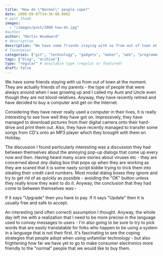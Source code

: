 ```yaml
---
title: "How do \"Normal\" people cope?"
date: 2006-09-07T14:36:08.000Z
# post thumb
images:
  - "/images/post/2006-how-do.jpg"
#author
author: "Martin Woodward"
# description
description: "We have some friends staying with us from out of town at the moment."
# Taxonomies
categories: ["git", "technology", "gadgets", "maker", "web", "programming"]
tags: ["blog", "archive"]
type: "regular" # available type (regular or featured)
draft: false
---
```

We have some friends staying with us from out of town at the moment.  They are actually friends of my parents - the type of people that were always around when I was growing up and I called my Aunt and Uncle even though they are not blood-relatives.  Anyway, they have recently retired and have decided to buy a computer and get on the Internet. 

Considering they have never really used a computer in their lives, it is really interesting to see how well they have got on.  Impressively, they have managed to download pictures from their digital camera onto their hard-drive and print them out.  Also, they have recently managed to transfer some songs from CD's onto an MP3 player which they brought with them on Holiday. 

The discussion I found particularly interesting was a discussion they had between themselves about the annoying pop-up dialogs that come up every now and then.  Having heard many scare stories about viruses etc - they are concerned about *any* dialog box that pops up when they are working as they are scared that it is some nasty script kiddie trying to trick them into stealing their credit card numbers.  Most modal dialog boxes they ignore and try to get rid of as quickly as possible - avoiding the "OK" button unless they really know they want to do it.  Anyway, the conclusion that they had come to between themselves was:-  

If it says "Upgrade" then you have to pay.  If it says "Update" then it is usually free and safe to accept. 

An interesting (and often correct) assumption I thought.  Anyway, the whole day left me with a realization that I need to be more precise in the language used to convey messages to users - I'm also going to be sure to try to pick words that are easily translatable for folks who happen to be using a system in a language that is not their first.  It's fascinating to see the coping strategies that people adopt when using unfamiliar technology - but also frightening how far we have yet to go to make consumer electronics more friendly to the "normal" people that we would like to buy them.